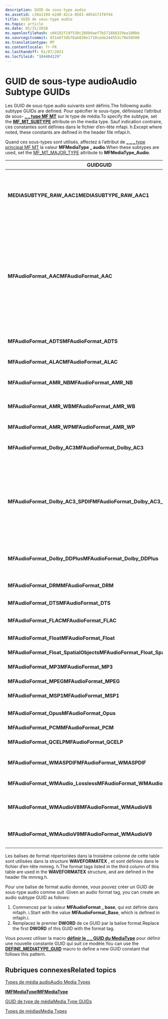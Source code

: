 ```yaml
---
description: GUID de sous-type audio
ms.assetid: c38a1194-e2d8-42ca-8581-4054171f6f44
title: GUID de sous-type audio
ms.topic: article
ms.date: 05/31/2018
ms.openlocfilehash: c04192f19f530c288b9aef7b5718b8329ea108bb
ms.sourcegitcommit: 831e8f3db78ab820e1710cede244553c70e50500
ms.translationtype: MT
ms.contentlocale: fr-FR
ms.lasthandoff: 01/07/2021
ms.locfileid: "104484129"
---
```

# <a name="audio-subtype-guids"></a><span data-ttu-id="418a9-103">GUID de sous-type audio</span><span class="sxs-lookup"><span data-stu-id="418a9-103">Audio Subtype GUIDs</span></span>

<span data-ttu-id="418a9-104">Les GUID de sous-type audio suivants sont définis.</span><span class="sxs-lookup"><span data-stu-id="418a9-104">The following audio subtype GUIDs are defined.</span></span> <span data-ttu-id="418a9-105">Pour spécifier le sous-type, définissez l’attribut de sous- [**\_ \_ type MF MT**](mf-mt-subtype-attribute.md) sur le type de média.</span><span class="sxs-lookup"><span data-stu-id="418a9-105">To specify the subtype, set the [**MF\_MT\_SUBTYPE**](mf-mt-subtype-attribute.md) attribute on the media type.</span></span> <span data-ttu-id="418a9-106">Sauf indication contraire, ces constantes sont définies dans le fichier d’en-tête mfapi. h.</span><span class="sxs-lookup"><span data-stu-id="418a9-106">Except where noted, these constants are defined in the header file mfapi.h.</span></span>

<span data-ttu-id="418a9-107">Quand ces sous-types sont utilisés, affectez à l’attribut de [ \_ \_ \_ type principal MF MT](mf-mt-major-type-attribute.md) la valeur **MFMediaType \_ audio**.</span><span class="sxs-lookup"><span data-stu-id="418a9-107">When these subtypes are used, set the [MF\_MT\_MAJOR\_TYPE](mf-mt-major-type-attribute.md) attribute to **MFMediaType\_Audio**.</span></span>



<table>
<colgroup>
<col style="width: 33%" />
<col style="width: 33%" />
<col style="width: 33%" />
</colgroup>
<thead>
<tr class="header">
<th><span data-ttu-id="418a9-108">GUID</span><span class="sxs-lookup"><span data-stu-id="418a9-108">GUID</span></span></th>
<th><span data-ttu-id="418a9-109">Description</span><span class="sxs-lookup"><span data-stu-id="418a9-109">Description</span></span></th>
<th><span data-ttu-id="418a9-110">Balise de format (FOURCC)</span><span class="sxs-lookup"><span data-stu-id="418a9-110">Format Tag (FOURCC)</span></span></th>
</tr>
</thead>
<tbody>
<tr class="odd">
<td><span data-ttu-id="418a9-111"><strong>MEDIASUBTYPE_RAW_AAC1</strong></span><span class="sxs-lookup"><span data-stu-id="418a9-111"><strong>MEDIASUBTYPE_RAW_AAC1</strong></span></span></td>
<td><span data-ttu-id="418a9-112">Codage audio avancé (AAC).</span><span class="sxs-lookup"><span data-stu-id="418a9-112">Advanced Audio Coding (AAC).</span></span><br/> <span data-ttu-id="418a9-113">Ce sous-type est utilisé pour l’AAC contenu dans un fichier AVI dont la balise de format audio est égale à 0x00FF.</span><span class="sxs-lookup"><span data-stu-id="418a9-113">This subtype is used for AAC contained in an AVI file with an audio format tag equal to 0x00FF.</span></span> <br/> <span data-ttu-id="418a9-114">Pour plus d’informations, consultez <a href="aac-decoder.md"><strong>décodeur AAC</strong></a>.</span><span class="sxs-lookup"><span data-stu-id="418a9-114">For more information, see <a href="aac-decoder.md"><strong>AAC Decoder</strong></a>.</span></span><br/> <span data-ttu-id="418a9-115">Défini dans wmcodecdsp. h</span><span class="sxs-lookup"><span data-stu-id="418a9-115">Defined in wmcodecdsp.h</span></span><br/></td>
<td><span data-ttu-id="418a9-116">WAVE_FORMAT_RAW_AAC1 (0x00FF)</span><span class="sxs-lookup"><span data-stu-id="418a9-116">WAVE_FORMAT_RAW_AAC1 (0x00FF)</span></span></td>
</tr>
<tr class="even">
<td><span data-ttu-id="418a9-117"><strong>MFAudioFormat_AAC</strong></span><span class="sxs-lookup"><span data-stu-id="418a9-117"><strong>MFAudioFormat_AAC</strong></span></span></td>
<td><span data-ttu-id="418a9-118">Codage audio avancé (AAC).</span><span class="sxs-lookup"><span data-stu-id="418a9-118">Advanced Audio Coding (AAC).</span></span><br/>
<blockquote>
[!Note]<br />
<span data-ttu-id="418a9-119">Équivalent à MEDIASUBTYPE_MPEG_HEAAC, défini dans wmcodecdsp. h.</span><span class="sxs-lookup"><span data-stu-id="418a9-119">Equivalent to MEDIASUBTYPE_MPEG_HEAAC, defined in wmcodecdsp.h.</span></span>
</blockquote>
<br/> <span data-ttu-id="418a9-120">Le flux peut contenir des données AAC brutes ou des données AAC dans un flux ADTS (audio Data Transport Stream).</span><span class="sxs-lookup"><span data-stu-id="418a9-120">The stream can contain raw AAC data or AAC data in an Audio Data Transport Stream (ADTS) stream.</span></span><br/> <span data-ttu-id="418a9-121">Pour plus d’informations, consultez :</span><span class="sxs-lookup"><span data-stu-id="418a9-121">For more information, see:</span></span><br/>
<ul>
<li><span data-ttu-id="418a9-122"><a href="aac-decoder.md"><strong>Décodeur AAC</strong></a></span><span class="sxs-lookup"><span data-stu-id="418a9-122"><a href="aac-decoder.md"><strong>AAC Decoder</strong></a></span></span></li>
<li><span data-ttu-id="418a9-123"><a href="mpeg-4-file-source.md">Source de fichier MPEG-4</a></span><span class="sxs-lookup"><span data-stu-id="418a9-123"><a href="mpeg-4-file-source.md">MPEG-4 File Source</a></span></span></li>
</ul></td>
<td><span data-ttu-id="418a9-124">WAVE_FORMAT_MPEG_HEAAC (0x1610)</span><span class="sxs-lookup"><span data-stu-id="418a9-124">WAVE_FORMAT_MPEG_HEAAC (0x1610)</span></span></td>
</tr>
<tr class="odd">
<td><span data-ttu-id="418a9-125"><strong>MFAudioFormat_ADTS</strong></span><span class="sxs-lookup"><span data-stu-id="418a9-125"><strong>MFAudioFormat_ADTS</strong></span></span></td>
<td><span data-ttu-id="418a9-126">Non utilisé.</span><span class="sxs-lookup"><span data-stu-id="418a9-126">Not used.</span></span></td>
<td><span data-ttu-id="418a9-127">WAVE_FORMAT_MPEG_ADTS_AAC (0x1600)</span><span class="sxs-lookup"><span data-stu-id="418a9-127">WAVE_FORMAT_MPEG_ADTS_AAC (0x1600)</span></span></td>
</tr>
<tr class="even">
<td><span data-ttu-id="418a9-128"><strong>MFAudioFormat_ALAC</strong></span><span class="sxs-lookup"><span data-stu-id="418a9-128"><strong>MFAudioFormat_ALAC</strong></span></span></td>
<td><span data-ttu-id="418a9-129">Codec audio Apple sans perte</span><span class="sxs-lookup"><span data-stu-id="418a9-129">Apple Lossless Audio Codec</span></span><br/> <span data-ttu-id="418a9-130">Pris en charge dans Windows 10 et versions ultérieures.</span><span class="sxs-lookup"><span data-stu-id="418a9-130">Supported in Windows 10 and later.</span></span><br/></td>
<td><span data-ttu-id="418a9-131">WAVE_FORMAT_ALAC (0x6C61)</span><span class="sxs-lookup"><span data-stu-id="418a9-131">WAVE_FORMAT_ALAC (0x6C61)</span></span></td>
</tr>
<tr class="odd">
<td><span data-ttu-id="418a9-132"><strong>MFAudioFormat_AMR_NB</strong></span><span class="sxs-lookup"><span data-stu-id="418a9-132"><strong>MFAudioFormat_AMR_NB</strong></span></span></td>
<td><span data-ttu-id="418a9-133">Adaptative audio à plusieurs débits</span><span class="sxs-lookup"><span data-stu-id="418a9-133">Adaptative Multi-Rate audio</span></span><br/> <span data-ttu-id="418a9-134">Pris en charge dans Windows 8.1 et versions ultérieures.</span><span class="sxs-lookup"><span data-stu-id="418a9-134">Supported in Windows 8.1 and later.</span></span><br/></td>
<td><span data-ttu-id="418a9-135">WAVE_FORMAT_AMR_NB</span><span class="sxs-lookup"><span data-stu-id="418a9-135">WAVE_FORMAT_AMR_NB</span></span></td>
</tr>
<tr class="even">
<td><span data-ttu-id="418a9-136"><strong>MFAudioFormat_AMR_WB</strong></span><span class="sxs-lookup"><span data-stu-id="418a9-136"><strong>MFAudioFormat_AMR_WB</strong></span></span></td>
<td><span data-ttu-id="418a9-137">Adaptative audio à large bande à débit multiple</span><span class="sxs-lookup"><span data-stu-id="418a9-137">Adaptative Multi-Rate Wideband audio</span></span><br/> <span data-ttu-id="418a9-138">Pris en charge dans Windows 8.1 et versions ultérieures.</span><span class="sxs-lookup"><span data-stu-id="418a9-138">Supported in Windows 8.1 and later.</span></span><br/></td>
<td><span data-ttu-id="418a9-139">WAVE_FORMAT_AMR_WB</span><span class="sxs-lookup"><span data-stu-id="418a9-139">WAVE_FORMAT_AMR_WB</span></span></td>
</tr>
<tr class="odd">
<td><span data-ttu-id="418a9-140"><strong>MFAudioFormat_AMR_WP</strong></span><span class="sxs-lookup"><span data-stu-id="418a9-140"><strong>MFAudioFormat_AMR_WP</strong></span></span></td>
<td><span data-ttu-id="418a9-141">Pris en charge dans Windows 8.1 et versions ultérieures.</span><span class="sxs-lookup"><span data-stu-id="418a9-141">Supported in Windows 8.1 and later.</span></span><br/></td>
<td><span data-ttu-id="418a9-142">WAVE_FORMAT_AMR_WP</span><span class="sxs-lookup"><span data-stu-id="418a9-142">WAVE_FORMAT_AMR_WP</span></span></td>
</tr>
<tr class="even">
<td><span data-ttu-id="418a9-143"><strong>MFAudioFormat_Dolby_AC3</strong></span><span class="sxs-lookup"><span data-stu-id="418a9-143"><strong>MFAudioFormat_Dolby_AC3</strong></span></span></td>
<td><span data-ttu-id="418a9-144">Dolby Digital (AC-3).</span><span class="sxs-lookup"><span data-stu-id="418a9-144">Dolby Digital (AC-3).</span></span><br/> <span data-ttu-id="418a9-145">Même valeur GUID que <strong>MEDIASUBTYPE_DOLBY_AC3</strong>, qui est définie dans ksuuids. h</span><span class="sxs-lookup"><span data-stu-id="418a9-145">Same GUID value as <strong>MEDIASUBTYPE_DOLBY_AC3</strong>, which is defined in ksuuids.h</span></span><br/></td>
<td><span data-ttu-id="418a9-146">Aucun</span><span class="sxs-lookup"><span data-stu-id="418a9-146">None.</span></span></td>
</tr>
<tr class="odd">
<td><span data-ttu-id="418a9-147"><strong>MFAudioFormat_Dolby_AC3_SPDIF</strong></span><span class="sxs-lookup"><span data-stu-id="418a9-147"><strong>MFAudioFormat_Dolby_AC3_SPDIF</strong></span></span></td>
<td><span data-ttu-id="418a9-148">Audio Dolby AC-3 sur Sony/Philips Digital Interface (S/PDIF).</span><span class="sxs-lookup"><span data-stu-id="418a9-148">Dolby AC-3 audio over Sony/Philips Digital Interface (S/PDIF).</span></span><br/> <span data-ttu-id="418a9-149">Cette valeur GUID est identique aux sous-types suivants :</span><span class="sxs-lookup"><span data-stu-id="418a9-149">This GUID value is identical to the following subtypes:</span></span><br/>
<ul>
<li><span data-ttu-id="418a9-150"><strong>KSDATAFORMAT_SUBTYPE_IEC61937_DOLBY_DIGITAL</strong>, défini dans ksmedia. h.</span><span class="sxs-lookup"><span data-stu-id="418a9-150"><strong>KSDATAFORMAT_SUBTYPE_IEC61937_DOLBY_DIGITAL</strong>, defined in ksmedia.h.</span></span></li>
<li><span data-ttu-id="418a9-151"><strong>MEDIASUBTYPE_DOLBY_AC3_SPDIF</strong>, défini dans UUID. h.</span><span class="sxs-lookup"><span data-stu-id="418a9-151"><strong>MEDIASUBTYPE_DOLBY_AC3_SPDIF</strong>, defined in uuids.h.</span></span></li>
</ul></td>
<td><span data-ttu-id="418a9-152">WAVE_FORMAT_DOLBY_AC3_SPDIF (0x0092)</span><span class="sxs-lookup"><span data-stu-id="418a9-152">WAVE_FORMAT_DOLBY_AC3_SPDIF (0x0092)</span></span></td>
</tr>
<tr class="even">
<td><span data-ttu-id="418a9-153"><strong>MFAudioFormat_Dolby_DDPlus</strong></span><span class="sxs-lookup"><span data-stu-id="418a9-153"><strong>MFAudioFormat_Dolby_DDPlus</strong></span></span></td>
<td><span data-ttu-id="418a9-154">Dolby Digital plus.</span><span class="sxs-lookup"><span data-stu-id="418a9-154">Dolby Digital Plus.</span></span><br/> <span data-ttu-id="418a9-155">Même valeur GUID que <strong>MEDIASUBTYPE_DOLBY_DDPLUS</strong>, qui est définie dans wmcodecdsp. h.</span><span class="sxs-lookup"><span data-stu-id="418a9-155">Same GUID value as <strong>MEDIASUBTYPE_DOLBY_DDPLUS</strong>, which is defined in wmcodecdsp.h.</span></span><br/></td>
<td><span data-ttu-id="418a9-156">Aucun</span><span class="sxs-lookup"><span data-stu-id="418a9-156">None</span></span></td>
</tr>
<tr class="odd">
<td><span data-ttu-id="418a9-157"><strong>MFAudioFormat_DRM</strong></span><span class="sxs-lookup"><span data-stu-id="418a9-157"><strong>MFAudioFormat_DRM</strong></span></span></td>
<td><span data-ttu-id="418a9-158">Données audio chiffrées utilisées avec un chemin d’accès audio sécurisé.</span><span class="sxs-lookup"><span data-stu-id="418a9-158">Encrypted audio data used with secure audio path.</span></span></td>
<td><span data-ttu-id="418a9-159">WAVE_FORMAT_DRM (0x0009)</span><span class="sxs-lookup"><span data-stu-id="418a9-159">WAVE_FORMAT_DRM (0x0009)</span></span></td>
</tr>
<tr class="even">
<td><span data-ttu-id="418a9-160"><strong>MFAudioFormat_DTS</strong></span><span class="sxs-lookup"><span data-stu-id="418a9-160"><strong>MFAudioFormat_DTS</strong></span></span></td>
<td><span data-ttu-id="418a9-161">Audio Digital Theater Systems (DTS).</span><span class="sxs-lookup"><span data-stu-id="418a9-161">Digital Theater Systems (DTS) audio.</span></span></td>
<td><span data-ttu-id="418a9-162">WAVE_FORMAT_DTS (0x0008)</span><span class="sxs-lookup"><span data-stu-id="418a9-162">WAVE_FORMAT_DTS (0x0008)</span></span></td>
</tr>
<tr class="odd">
<td><span data-ttu-id="418a9-163"><strong>MFAudioFormat_FLAC</strong></span><span class="sxs-lookup"><span data-stu-id="418a9-163"><strong>MFAudioFormat_FLAC</strong></span></span></td>
<td><span data-ttu-id="418a9-164">Codec audio sans perte gratuit</span><span class="sxs-lookup"><span data-stu-id="418a9-164">Free Lossless Audio Codec</span></span><br/> <span data-ttu-id="418a9-165">Pris en charge dans Windows 10 et versions ultérieures.</span><span class="sxs-lookup"><span data-stu-id="418a9-165">Supported in Windows 10 and later.</span></span><br/></td>
<td><span data-ttu-id="418a9-166">WAVE_FORMAT_FLAC (0xF1AC)</span><span class="sxs-lookup"><span data-stu-id="418a9-166">WAVE_FORMAT_FLAC (0xF1AC)</span></span></td>
</tr>
<tr class="even">
<td><span data-ttu-id="418a9-167"><strong>MFAudioFormat_Float</strong></span><span class="sxs-lookup"><span data-stu-id="418a9-167"><strong>MFAudioFormat_Float</strong></span></span></td>
<td><span data-ttu-id="418a9-168">Audio à virgule flottante IEEE non compressé.</span><span class="sxs-lookup"><span data-stu-id="418a9-168">Uncompressed IEEE floating-point audio.</span></span></td>
<td><span data-ttu-id="418a9-169">WAVE_FORMAT_IEEE_FLOAT (0x0003)</span><span class="sxs-lookup"><span data-stu-id="418a9-169">WAVE_FORMAT_IEEE_FLOAT (0x0003)</span></span></td>
</tr>
<tr class="odd">
<td><span data-ttu-id="418a9-170"><strong>MFAudioFormat_Float_SpatialObjects</strong></span><span class="sxs-lookup"><span data-stu-id="418a9-170"><strong>MFAudioFormat_Float_SpatialObjects</strong></span></span></td>
<td><span data-ttu-id="418a9-171">Audio à virgule flottante IEEE non compressé.</span><span class="sxs-lookup"><span data-stu-id="418a9-171">Uncompressed IEEE floating-point audio.</span></span></td>
<td><span data-ttu-id="418a9-172">Aucun</span><span class="sxs-lookup"><span data-stu-id="418a9-172">None</span></span></td>
</tr>
<tr class="even">
<td><span data-ttu-id="418a9-173"><strong>MFAudioFormat_MP3</strong></span><span class="sxs-lookup"><span data-stu-id="418a9-173"><strong>MFAudioFormat_MP3</strong></span></span></td>
<td><span data-ttu-id="418a9-174">MPEG Audio Layer-3 (MP3).</span><span class="sxs-lookup"><span data-stu-id="418a9-174">MPEG Audio Layer-3 (MP3).</span></span></td>
<td><span data-ttu-id="418a9-175">WAVE_FORMAT_MPEGLAYER3 (0x0055)</span><span class="sxs-lookup"><span data-stu-id="418a9-175">WAVE_FORMAT_MPEGLAYER3 (0x0055)</span></span></td>
</tr>
<tr class="odd">
<td><span data-ttu-id="418a9-176"><strong>MFAudioFormat_MPEG</strong></span><span class="sxs-lookup"><span data-stu-id="418a9-176"><strong>MFAudioFormat_MPEG</strong></span></span></td>
<td><span data-ttu-id="418a9-177">Charge utile MPEG-1.</span><span class="sxs-lookup"><span data-stu-id="418a9-177">MPEG-1 audio payload.</span></span></td>
<td><span data-ttu-id="418a9-178">WAVE_FORMAT_MPEG (0x0050)</span><span class="sxs-lookup"><span data-stu-id="418a9-178">WAVE_FORMAT_MPEG (0x0050)</span></span></td>
</tr>
<tr class="even">
<td><span data-ttu-id="418a9-179"><strong>MFAudioFormat_MSP1</strong></span><span class="sxs-lookup"><span data-stu-id="418a9-179"><strong>MFAudioFormat_MSP1</strong></span></span></td>
<td><span data-ttu-id="418a9-180">Codec vocal Windows Media Audio 9.</span><span class="sxs-lookup"><span data-stu-id="418a9-180">Windows Media Audio 9 Voice codec.</span></span></td>
<td><span data-ttu-id="418a9-181">WAVE_FORMAT_WMAVOICE9 (0x000A)</span><span class="sxs-lookup"><span data-stu-id="418a9-181">WAVE_FORMAT_WMAVOICE9 (0x000A)</span></span></td>
</tr>
<tr class="odd">
<td><span data-ttu-id="418a9-182"><strong>MFAudioFormat_Opus</strong></span><span class="sxs-lookup"><span data-stu-id="418a9-182"><strong>MFAudioFormat_Opus</strong></span></span></td>
<td><span data-ttu-id="418a9-183">Opus</span><span class="sxs-lookup"><span data-stu-id="418a9-183">Opus</span></span><br/> <span data-ttu-id="418a9-184">Pris en charge dans Windows 10 et versions ultérieures.</span><span class="sxs-lookup"><span data-stu-id="418a9-184">Supported in Windows 10 and later.</span></span><br/></td>
<td><span data-ttu-id="418a9-185">WAVE_FORMAT_OPUS (0x704F)</span><span class="sxs-lookup"><span data-stu-id="418a9-185">WAVE_FORMAT_OPUS (0x704F)</span></span></td>
</tr>
<tr class="even">
<td><span data-ttu-id="418a9-186"><strong>MFAudioFormat_PCM</strong></span><span class="sxs-lookup"><span data-stu-id="418a9-186"><strong>MFAudioFormat_PCM</strong></span></span></td>
<td><span data-ttu-id="418a9-187">Audio PCM non compressé.</span><span class="sxs-lookup"><span data-stu-id="418a9-187">Uncompressed PCM audio.</span></span></td>
<td><span data-ttu-id="418a9-188">WAVE_FORMAT_PCM (1)</span><span class="sxs-lookup"><span data-stu-id="418a9-188">WAVE_FORMAT_PCM (1)</span></span></td>
</tr>
<tr class="odd">
<td><span data-ttu-id="418a9-189"><strong>MFAudioFormat_QCELP</strong></span><span class="sxs-lookup"><span data-stu-id="418a9-189"><strong>MFAudioFormat_QCELP</strong></span></span></td>
<td><span data-ttu-id="418a9-190">QCELP (code Qualcomm avec prédiction linéaire incorrecte).</span><span class="sxs-lookup"><span data-stu-id="418a9-190">QCELP (Qualcomm Code Excited Linear Prediction) audio.</span></span></td>
<td><span data-ttu-id="418a9-191">Aucun</span><span class="sxs-lookup"><span data-stu-id="418a9-191">None</span></span></td>
</tr>
<tr class="even">
<td><span data-ttu-id="418a9-192"><strong>MFAudioFormat_WMASPDIF</strong></span><span class="sxs-lookup"><span data-stu-id="418a9-192"><strong>MFAudioFormat_WMASPDIF</strong></span></span></td>
<td><span data-ttu-id="418a9-193">Codec Windows Media Audio 9 Professional sur S/PDIF.</span><span class="sxs-lookup"><span data-stu-id="418a9-193">Windows Media Audio 9 Professional codec over S/PDIF.</span></span></td>
<td><span data-ttu-id="418a9-194">WAVE_FORMAT_WMASPDIF (0x0164)</span><span class="sxs-lookup"><span data-stu-id="418a9-194">WAVE_FORMAT_WMASPDIF (0x0164)</span></span></td>
</tr>
<tr class="odd">
<td><span data-ttu-id="418a9-195"><strong>MFAudioFormat_WMAudio_Lossless</strong></span><span class="sxs-lookup"><span data-stu-id="418a9-195"><strong>MFAudioFormat_WMAudio_Lossless</strong></span></span></td>
<td><span data-ttu-id="418a9-196">Codec Windows Media Audio 9 Lossless ou Windows Media Audio Codec 9,1.</span><span class="sxs-lookup"><span data-stu-id="418a9-196">Windows Media Audio 9 Lossless codec or Windows Media Audio 9.1 codec.</span></span></td>
<td><span data-ttu-id="418a9-197">WAVE_FORMAT_WMAUDIO_LOSSLESS (0x0163)</span><span class="sxs-lookup"><span data-stu-id="418a9-197">WAVE_FORMAT_WMAUDIO_LOSSLESS (0x0163)</span></span></td>
</tr>
<tr class="even">
<td><span data-ttu-id="418a9-198"><strong>MFAudioFormat_WMAudioV8</strong></span><span class="sxs-lookup"><span data-stu-id="418a9-198"><strong>MFAudioFormat_WMAudioV8</strong></span></span></td>
<td><span data-ttu-id="418a9-199">Codec Windows Media Audio 8, Windows Media Audio 9 codec ou Windows Media Audio Codec 9,1.</span><span class="sxs-lookup"><span data-stu-id="418a9-199">Windows Media Audio 8 codec, Windows Media Audio 9 codec, or Windows Media Audio 9.1 codec.</span></span></td>
<td><span data-ttu-id="418a9-200">WAVE_FORMAT_WMAUDIO2 (0x0161)</span><span class="sxs-lookup"><span data-stu-id="418a9-200">WAVE_FORMAT_WMAUDIO2 (0x0161)</span></span></td>
</tr>
<tr class="odd">
<td><span data-ttu-id="418a9-201"><strong>MFAudioFormat_WMAudioV9</strong></span><span class="sxs-lookup"><span data-stu-id="418a9-201"><strong>MFAudioFormat_WMAudioV9</strong></span></span></td>
<td><span data-ttu-id="418a9-202">Codec Windows Media Audio 9 Professional ou Windows Media Audio Codec professionnel 9,1.</span><span class="sxs-lookup"><span data-stu-id="418a9-202">Windows Media Audio 9 Professional codec or Windows Media Audio 9.1 Professional codec.</span></span></td>
<td><span data-ttu-id="418a9-203">WAVE_FORMAT_WMAUDIO3 (0x0162)</span><span class="sxs-lookup"><span data-stu-id="418a9-203">WAVE_FORMAT_WMAUDIO3 (0x0162)</span></span></td>
</tr>
</tbody>
</table>



 

<span data-ttu-id="418a9-204">Les balises de format répertoriées dans la troisième colonne de cette table sont utilisées dans la structure **WAVEFORMATEX** , et sont définies dans le fichier d’en-tête mmreg. h.</span><span class="sxs-lookup"><span data-stu-id="418a9-204">The format tags listed in the third column of this table are used in the **WAVEFORMATEX** structure, and are defined in the header file mmreg.h.</span></span>

<span data-ttu-id="418a9-205">Pour une balise de format audio donnée, vous pouvez créer un GUID de sous-type audio comme suit :</span><span class="sxs-lookup"><span data-stu-id="418a9-205">Given an audio format tag, you can create an audio subtype GUID as follows:</span></span>

1.  <span data-ttu-id="418a9-206">Commencez par la valeur **MFAudioFormat \_ base**, qui est définie dans mfaph. i.</span><span class="sxs-lookup"><span data-stu-id="418a9-206">Start with the value **MFAudioFormat\_Base**, which is defined in mfaph.i.</span></span>
2.  <span data-ttu-id="418a9-207">Remplacez le premier **DWORD** de ce GUID par la balise format.</span><span class="sxs-lookup"><span data-stu-id="418a9-207">Replace the first **DWORD** of this GUID with the format tag.</span></span>

<span data-ttu-id="418a9-208">Vous pouvez utiliser la macro [**définir le \_ \_ GUID du MediaType**](/windows/desktop/api/mfapi/nf-mfapi-define_mediatype_guid) pour définir une nouvelle constante GUID qui suit ce modèle.</span><span class="sxs-lookup"><span data-stu-id="418a9-208">You can use the [**DEFINE\_MEDIATYPE\_GUID**](/windows/desktop/api/mfapi/nf-mfapi-define_mediatype_guid) macro to define a new GUID constant that follows this pattern.</span></span>

## <a name="related-topics"></a><span data-ttu-id="418a9-209">Rubriques connexes</span><span class="sxs-lookup"><span data-stu-id="418a9-209">Related topics</span></span>

<dl> <dt>

[<span data-ttu-id="418a9-210">Types de média audio</span><span class="sxs-lookup"><span data-stu-id="418a9-210">Audio Media Types</span></span>](audio-media-types.md)
</dt> <dt>

[<span data-ttu-id="418a9-211">**IMFMediaType**</span><span class="sxs-lookup"><span data-stu-id="418a9-211">**IMFMediaType**</span></span>](/windows/desktop/api/mfobjects/nn-mfobjects-imfmediatype)
</dt> <dt>

[<span data-ttu-id="418a9-212">GUID de type de média</span><span class="sxs-lookup"><span data-stu-id="418a9-212">Media Type GUIDs</span></span>](media-type-guids.md)
</dt> <dt>

[<span data-ttu-id="418a9-213">Types de médias</span><span class="sxs-lookup"><span data-stu-id="418a9-213">Media Types</span></span>](media-types.md)
</dt> </dl>

 

 




